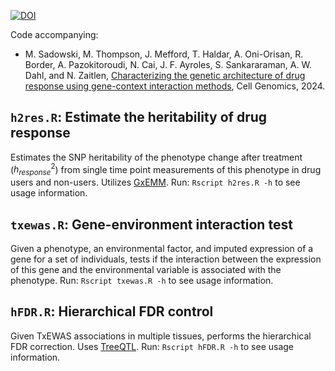 [![DOI](https://zenodo.org/badge/662841914.svg)](https://zenodo.org/badge/latestdoi/662841914)

Code accompanying:

* M. Sadowski, M. Thompson, J. Mefford, T. Haldar, A. Oni-Orisan, R. Border, A. Pazokitoroudi, N. Cai, J. F. Ayroles, S. Sankararaman, A. W. Dahl, and N. Zaitlen, [Characterizing the genetic architecture of drug response using gene-context interaction methods](https://www.cell.com/cell-genomics/fulltext/S2666-979X(24)00351-3), Cell Genomics, 2024.

## `h2res.R`: Estimate the heritability of drug response
Estimates the SNP heritability of the phenotype change after treatment ($h^2_{response}$) from single time point measurements of this phenotype in drug users and non-users. Utilizes [GxEMM](https://github.com/andywdahl/gxemm). Run: `Rscript h2res.R -h` to see usage information.

## `txewas.R`: Gene-environment interaction test
Given a phenotype, an environmental factor, and imputed expression of a gene for a set of individuals, tests if the interaction between the expression of this gene and the environmental variable is associated with the phenotype. Run: `Rscript txewas.R -h` to see usage information.

## `hFDR.R`: Hierarchical FDR control
Given TxEWAS associations in multiple tissues, performs the hierarchical FDR correction. Uses [TreeQTL](http://bioinformatics.org/treeqtl). Run: `Rscript hFDR.R -h` to see usage information.


